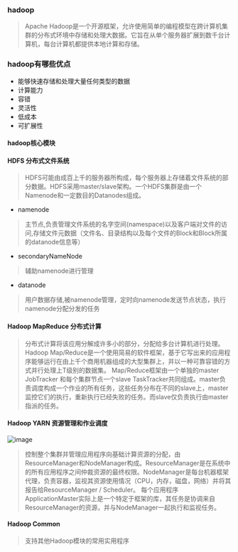 ### hadoop
>Apache Hadoop是一个开源框架，允许使用简单的编程模型在跨计算机集群的分布式环境中存储和处理大数据。它旨在从单个服务器扩展到数千台计算机，每台计算机都提供本地计算和存储。

### hadoop有哪些优点
  * 能够快速存储和处理大量任何类型的数据
  * 计算能力
  * 容错
  * 灵活性
  * 低成本
  * 可扩展性

#### hadoop核心模块

#### HDFS 分布式文件系统
> HDFS可能由成百上千的服务器所构成，每个服务器上存储着文件系统的部分数据。HDFS采用master/slave架构。一个HDFS集群是由一个Namenode和一定数目的Datanodes组成。

* namenode
> 主节点,负责管理文件系统的名字空间(namespace)以及客户端对文件的访问,存储文件元数据（文件名、目录结构以及每个文件的Block和Block所属的datanode信息等）
* secondaryNameNode
> 辅助namenode进行管理
* datanode
> 用户数据存储,被namenode管理，定时向namenode发送节点状态，执行namenode分配分发的任务

#### Hadoop MapReduce 分布式计算
> 分布式计算将该应用分解成许多小的部分，分配给多台计算机进行处理。Hadoop Map/Reduce是一个使用简易的软件框架，基于它写出来的应用程序能够运行在由上千个商用机器组成的大型集群上，并以一种可靠容错的方式并行处理上T级别的数据集。
Map/Reduce框架由一个单独的master JobTracker 和每个集群节点一个slave TaskTracker共同组成。master负责调度构成一个作业的所有任务，这些任务分布在不同的slave上，master监控它们的执行，重新执行已经失败的任务。而slave仅负责执行由master指派的任务。

#### Hadoop YARN 资源管理和作业调度
![image](http://hadoop.apache.org/docs/r3.2.0/hadoop-yarn/hadoop-yarn-site/yarn_architecture.gif)
> 控制整个集群并管理应用程序向基础计算资源的分配，由ResourceManager和NodeManager构成。ResourceManager是在系统中的所有应用程序之间仲裁资源的最终权限。NodeManager是每台机器框架代理，负责容器，监视其资源使用情况（CPU，内存，磁盘，网络）并将其报告给ResourceManager / Scheduler。
每个应用程序ApplicationMaster实际上是一个特定于框架的库，其任务是协调来自ResourceManager的资源，并与NodeManager一起执行和监视任务。

#### Hadoop Common
> 支持其他Hadoop模块的常用实用程序
